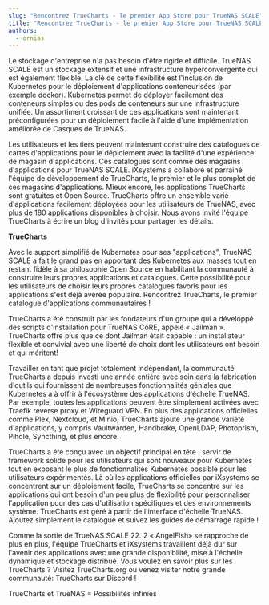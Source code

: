 ```yaml
---
slug: "Rencontrez TrueCharts - le premier App Store pour TrueNAS SCALE"
title: "Rencontrez TrueCharts - le premier App Store pour TrueNAS SCALE"
authors:
  - ornias
---
```


Le stockage d'entreprise n'a pas besoin d'être rigide et difficile. TrueNAS SCALE est un stockage extensif et une infrastructure hyperconvergente qui est également flexible. La clé de cette flexibilité est l'inclusion de Kubernetes pour le déploiement d'applications conteneurisées (par exemple docker). Kubernetes permet de déployer facilement des conteneurs simples ou des pods de conteneurs sur une infrastructure unifiée.  Un assortiment croissant de ces applications sont maintenant préconfigurées pour un déploiement facile à l'aide d'une implémentation améliorée de Casques de TrueNAS.

Les utilisateurs et les tiers peuvent maintenant construire des catalogues de cartes d'applications pour le déploiement avec la facilité d'une expérience de magasin d'applications. Ces catalogues sont comme des magasins d'applications pour TrueNAS SCALE.  iXsystems a collaboré et parrainé l'équipe de développement de TrueCharts, le premier et le plus complet de ces magasins d'applications. Mieux encore, les applications TrueCharts sont gratuites et Open Source. TrueCharts offre un ensemble varié d'applications facilement déployées pour les utilisateurs de TrueNAS, avec plus de 180 applications disponibles à choisir.  Nous avons invité l'équipe TrueCharts à écrire un blog d'invités pour partager les détails.

**TrueCharts**

Avec le support simplifié de Kubernetes pour ses "applications", TrueNAS SCALE a fait le grand pas en apportant des Kubernetes aux masses tout en restant fidèle à sa philosophie Open Source en habilitant la communauté à construire leurs propres applications et catalogues. Cette possibilité pour les utilisateurs de choisir leurs propres catalogues favoris pour les applications s'est déjà avérée populaire. Rencontrez TrueCharts, le premier catalogue d'applications communautaires !

TrueCharts a été construit par les fondateurs d'un groupe qui a développé des scripts d'installation pour TrueNAS CoRE, appelé « Jailman ». TrueCharts offre plus que ce dont Jailman était capable : un installateur flexible et convivial avec une liberté de choix dont les utilisateurs ont besoin et qui méritent!

Travailler en tant que projet totalement indépendant, la communauté TrueCharts a depuis investi une année entière avec soin dans la fabrication d'outils qui fournissent de nombreuses fonctionnalités géniales que Kubernetes a à offrir à l'écosystème des applications d'échelle TrueNAS. Par exemple, toutes les applications peuvent être simplement activées avec Traefik reverse proxy et Wireguard VPN. En plus des applications officielles comme Plex, Nextcloud, et Minio, TrueCharts ajoute une grande variété d'applications, y compris Vaultwarden, Handbrake, OpenLDAP, Photoprism, Pihole, Syncthing, et plus encore.

TrueCharts a été conçu avec un objectif principal en tête : servir de framework solide pour les utilisateurs qui sont nouveaux pour Kubernetes tout en exposant le plus de fonctionnalités Kubernetes possible pour les utilisateurs expérimentés. Là où les applications officielles par iXsystems se concentrent sur un déploiement facile, TrueCharts se concentre sur les applications qui ont besoin d'un peu plus de flexibilité pour personnaliser l'application pour des cas d'utilisation spécifiques et des environnements système. TrueCharts est géré à partir de l'interface d'échelle TrueNAS. Ajoutez simplement le catalogue et suivez les guides de démarrage rapide !

Comme la sortie de TrueNAS SCALE 22. 2 « AngelFish» se rapproche de plus en plus, l'équipe TrueCharts et iXsystems travaillent déjà dur sur l'avenir des applications avec une grande disponibilité, mise à l'échelle dynamique et stockage distribué. Vous voulez en savoir plus sur les TrueCharts ? Visitez TrueCharts.org ou venez visiter notre grande communauté: TrueCharts sur Discord !

TrueCharts et TrueNAS = Possibilités infinies
